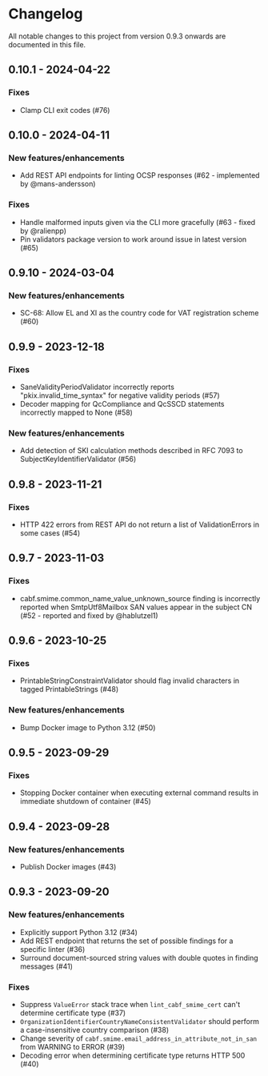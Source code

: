 # Changelog

All notable changes to this project from version 0.9.3 onwards are documented in this file.

## 0.10.1 - 2024-04-22

### Fixes

- Clamp CLI exit codes (#76)

## 0.10.0 - 2024-04-11

### New features/enhancements

- Add REST API endpoints for linting OCSP responses (#62 - implemented by @mans-andersson)

### Fixes

- Handle malformed inputs given via the CLI more gracefully (#63 - fixed by @ralienpp)
- Pin validators package version to work around issue in latest version (#65)

## 0.9.10 - 2024-03-04

### New features/enhancements

- SC-68: Allow EL and XI as the country code for VAT registration scheme (#60)

## 0.9.9 - 2023-12-18

### Fixes

- SaneValidityPeriodValidator incorrectly reports "pkix.invalid_time_syntax" for negative validity periods (#57)
- Decoder mapping for QcCompliance and QcSSCD statements incorrectly mapped to None (#58)

### New features/enhancements

- Add detection of SKI calculation methods described in RFC 7093 to SubjectKeyIdentifierValidator (#56)

## 0.9.8 - 2023-11-21

### Fixes

- HTTP 422 errors from REST API do not return a list of ValidationErrors in some cases (#54)

## 0.9.7 - 2023-11-03

### Fixes

- cabf.smime.common_name_value_unknown_source finding is incorrectly reported when SmtpUtf8Mailbox SAN values appear in the subject CN (#52 - reported and fixed by @hablutzel1)

## 0.9.6 - 2023-10-25

### Fixes

- PrintableStringConstraintValidator should flag invalid characters in tagged PrintableStrings (#48)

### New features/enhancements

- Bump Docker image to Python 3.12 (#50)

## 0.9.5 - 2023-09-29

### Fixes

- Stopping Docker container when executing external command results in immediate shutdown of container (#45)

## 0.9.4 - 2023-09-28

### New features/enhancements

- Publish Docker images (#43)

## 0.9.3 - 2023-09-20

### New features/enhancements

- Explicitly support Python 3.12 (#34)
- Add REST endpoint that returns the set of possible findings for a specific linter (#36)
- Surround document-sourced string values with double quotes in finding messages (#41)

### Fixes

- Suppress `ValueError` stack trace when `lint_cabf_smime_cert` can't determine certificate type (#37)
- `OrganizationIdentifierCountryNameConsistentValidator` should perform a case-insensitive country comparison (#38)
- Change severity of `cabf.smime.email_address_in_attribute_not_in_san` from WARNING to ERROR (#39)
- Decoding error when determining certificate type returns HTTP 500 (#40)
